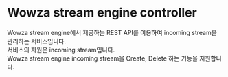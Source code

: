 # Wowza stream engine controller
Wowza stream engine에서 제공하는 REST API를 이용하여 incoming stream을 관리하는 서비스입니다. \
서비스의 자원은 incoming stream입니다. \
Wowza stream engine incoming stream을 Create, Delete 하는 기능을 지원합니다.

